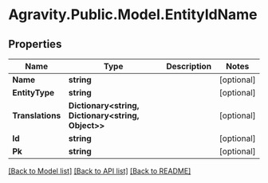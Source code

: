 # Agravity.Public.Model.EntityIdName

## Properties

Name | Type | Description | Notes
------------ | ------------- | ------------- | -------------
**Name** | **string** |  | [optional] 
**EntityType** | **string** |  | [optional] 
**Translations** | **Dictionary&lt;string, Dictionary&lt;string, Object&gt;&gt;** |  | [optional] 
**Id** | **string** |  | [optional] 
**Pk** | **string** |  | [optional] 

[[Back to Model list]](../README.md#documentation-for-models) [[Back to API list]](../README.md#documentation-for-api-endpoints) [[Back to README]](../README.md)

